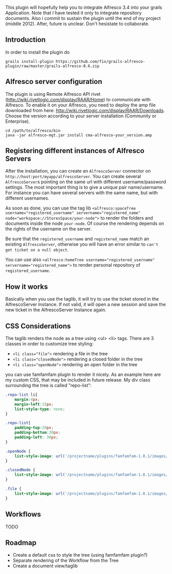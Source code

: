 This plugin will hopefully help you to integrate Alfresco 3.4 into your grails Application. Note that I have tested it only to integrate repository documents.
Also i commit to sustain the plugin until the end of my project (middle 2012). After, future is unclear. Don't hesistate to collaborate.

## Introduction
In order to install the plugin do

    grails install-plugin https://github.com/fix/grails-alfresco-plugin/raw/master/grails-alfresco-0.6.zip

## Alfresco server configuration
The plugin is using Remote Alfresco API rivet (http://wiki.rivetlogic.com/display/RAAR/Home) to communicate with Alfresco. To enable it on your Alfresco, you need to deploy the amp file downloaded from here: http://wiki.rivetlogic.com/display/RAAR/Downloads. Choose the version according to your server installation (Community or Enterprise).

    cd /path/to/alfresco/bin
    java -jar alfresco-mgt.jar install cma-alfresco-your_version.amp
    
## Registering different instances of Alfresco Servers
After the installation, you can create an `AlfrescoServer` connector on `http://host:port/myapp/alfrescoServer`.
You can create several `AlfrescoServer`s pointing on the same url with different username/password settings. The most important thing is to give a unique pair name/username. For instance you can have several servers with the same name, but with different usernames.

As soon as done, you can use the tag lib `<alfresco:spaceTree username="registered_username" servername="registered_name" node="workspace://StoresSpace/your-node">` to render the folders and documents inside the node `your-node`. Of course the rendering depends on the rights of the username on the server.

Be sure that the `registered_username` and `registered_name` match an existing `AlfrescoServer`, otherwise you will have an error similar to `can't get ticket on a null object`.

You can use also `<alfresco:homeTree username="registered_username" servername="registered_name">` to render personal repository of `registered_username`.

## How it works
Basically when you use the taglib, it will try to use the ticket stored in the AlfrescoServer Instance. If not valid, it will open a new session and save the new ticket in the AlfrescoServer Instance again.

## CSS Considerations
The taglib renders the node as a tree using \<ul\> \<li\> tags. There are 3 classes in order to customize tree styling:

* `<li class="file">` rendering a file in the tree
* `<li class="closedNode">` rendering a closed folder in the tree
* `<li class="openNode">` rendering an open folder in the tree

you can use famfamfam plugin to render it nicely. As an example here are my custom CSS, that may be included in future release. My div class surrounding the tree is called "repo-list":

```css
.repo-list li{
    margin:4px;
	margin-left:15px;
	list-style-type: none;
}

.repo-list{
	padding-top:20px;
	padding-bottom:20px;
	padding-left: 30px;
}

.openNode {
	list-style-image: url('/projectname/plugins/famfamfam-1.0.1/images/icons/folder.png')
}

.closedNode {
	list-style-image: url('/projectname/plugins/famfamfam-1.0.1/images/icons/folder.png')
}

.file {
	list-style-image: url('/projectname/plugins/famfamfam-1.0.1/images/icons/page.png')
}

```

## Workflows
TODO

## Roadmap
* Create a default css to style the tree (using famfamfam plugin?)
* Separate rendering of the Workflow from the Tree
* Create a document view/taglib
